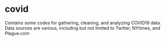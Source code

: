 # covid
Contains some codes for gathering, cleaning, and analyzing COVID19 data.  Data sources are various, including but not limited to Twitter, NYtimes, and Plague.com
